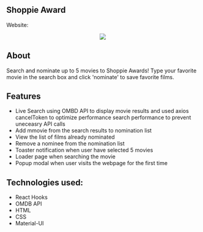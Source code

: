## Shoppie Award

Website:

<p align="center">
  <img src="https://media.giphy.com/media/LOVfo1cDqbRoVhIJHm/giphy.gif">
</p>

## About

Search and nominate up to 5 movies to Shoppie Awards! Type your favorite movie in the search box and click 'nominate' to save favorite films.

## Features

- Live Search using OMBD API to display movie results and used axios cancelToken to optimize performance search performance to prevent uneceasry API calls
- Add mmovie from the search results to nomination list
- View the list of films already nominated
- Remove a nominee from the nomination list
- Toaster notification when user have selected 5 movies
- Loader page when searching the movie
- Popup modal when user visits the webpage for the first time

## Technologies used:

- React Hooks
- OMDB API
- HTML
- CSS
- Material-UI
